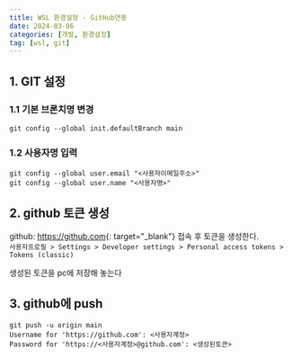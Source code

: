 ```yaml
---
title: WSL 환경설정 - GitHub연동
date: 2024-03-06 
categories: [개발, 환경설정]
tag: [wsl, git]
---
```


## 1. GIT 설정
### 1.1 기본 브론치명 변경
```shell
git config --global init.defaultBranch main
```

### 1.2 사용자명 입력
```shell
git config --global user.email "<사용자이메일주소>"
git config --global user.name "<사용자명>"
```

## 2. github 토큰 생성
github: <https://github.com>{: target="_blank"} 접속 후 토큰을 생성한다.   
`사용자프로필 > Settings > Developer settings > Personal access tokens > Tokens (classic)`   

생성된 토큰을 pc에 저장해 놓는다


## 3. github에 push
```shell
git push -u origin main
Username for 'https://github.com': <사용자계정>
Password for 'https://<사용자계정>@github.com': <생성된토큰>
```

